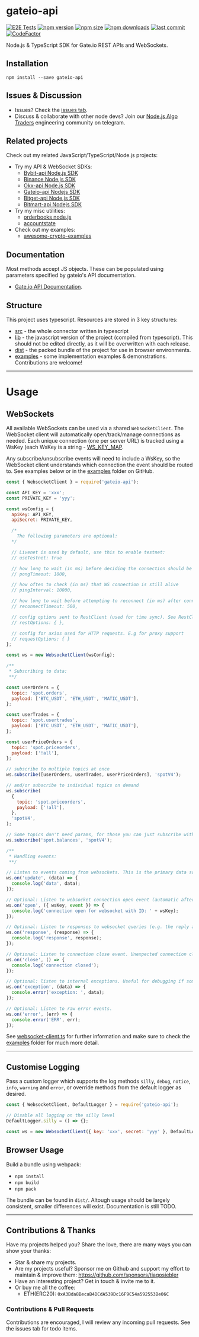 # gateio-api

[![E2E Tests](https://github.com/tiagosiebler/gateio-api/actions/workflows/e2etest.yml/badge.svg?branch=master)](https://github.com/tiagosiebler/gateio-api/actions/workflows/e2etest.yml)
[![npm version](https://img.shields.io/npm/v/gateio-api)][1]
[![npm size](https://img.shields.io/bundlephobia/min/gateio-api/latest)][1]
[![npm downloads](https://img.shields.io/npm/dt/gateio-api)][1]
[![last commit](https://img.shields.io/github/last-commit/tiagosiebler/gateio-api)][1]
[![CodeFactor](https://www.codefactor.io/repository/github/tiagosiebler/gateio-api/badge)](https://www.codefactor.io/repository/github/tiagosiebler/gateio-api)

[1]: https://www.npmjs.com/package/gateio-api

Node.js & TypeScript SDK for Gate.io REST APIs and WebSockets.

## Installation

`npm install --save gateio-api`

## Issues & Discussion

- Issues? Check the [issues tab](https://github.com/tiagosiebler/gateio-api/issues).
- Discuss & collaborate with other node devs? Join our [Node.js Algo Traders](https://t.me/nodetraders) engineering community on telegram.

## Related projects

Check out my related JavaScript/TypeScript/Node.js projects:

- Try my API & WebSocket SDKs:
  - [Bybit-api Node.js SDK](https://www.npmjs.com/package/bybit-api)
  - [Binance Node.js SDK](https://www.npmjs.com/package/binance)
  - [Okx-api Node.js SDK](https://www.npmjs.com/package/okx-api)
  - [Gateio-api Nodejs SDK](https://www.npmjs.com/package/gateio-api)
  - [Bitget-api Node.js SDK](https://www.npmjs.com/package/bitget-api)
  - [Bitmart-api Nodejs SDK](https://www.npmjs.com/package/bitmart-api)
- Try my misc utilities:
  - [orderbooks node.js](https://www.npmjs.com/package/orderbooks)
  - [accountstate](https://www.npmjs.com/package/accountstate)
- Check out my examples:
  - [awesome-crypto-examples](https://github.com/tiagosiebler/awesome-crypto-examples)

## Documentation

Most methods accept JS objects. These can be populated using parameters specified by gateio's API documentation.

- [Gate.io API Documentation](https://www.gate.io/docs/developers/apiv4/en/).

## Structure

This project uses typescript. Resources are stored in 3 key structures:

- [src](./src) - the whole connector written in typescript
- [lib](./lib) - the javascript version of the project (compiled from typescript). This should not be edited directly, as it will be overwritten with each release.
- [dist](./dist) - the packed bundle of the project for use in browser environments.
- [examples](./examples) - some implementation examples & demonstrations. Contributions are welcome!

---

# Usage

<!-- Create API credentials at okx
- [OKX my-api](https://www.okx.com/account/my-api) -->

<!--
### REST Inverse
To use the inverse REST APIs, import the `InverseClient`:

```javascript
const { InverseClient } = require('gateio-api');

const restClientOptions = {
  // override the max size of the request window (in ms)
  recv_window?: number;

  // how often to sync time drift with gateio servers
  sync_interval_ms?: number | string;

  // Default: false. Disable above sync mechanism if true.
  disable_time_sync?: boolean;

  // Default: false. If true, we'll throw errors if any params are undefined
  strict_param_validation?: boolean;

  // Optionally override API protocol + domain
  // e.g 'https://api.bytick.com'
  baseUrl?: string;

  // Default: true. whether to try and post-process request exceptions.
  parse_exceptions?: boolean;
};

const API_KEY = 'xxx';
const PRIVATE_KEY = 'yyy';
const useLivenet = false;

const client = new InverseClient(
  API_KEY,
  PRIVATE_KEY,

  // optional, uses testnet by default. Set to 'true' to use livenet.
  useLivenet,

  // restClientOptions,
  // requestLibraryOptions
);

client.getApiKeyInfo()
  .then(result => {
    console.log("apiKey result: ", result);
  })
  .catch(err => {
    console.error("apiKey error: ", err);
  });

client.getOrderBook({ symbol: 'BTCUSD' })
  .then(result => {
    console.log("getOrderBook inverse result: ", result);
  })
  .catch(err => {
    console.error("getOrderBook inverse error: ", err);
  });
```


See [inverse-client.ts](./src/inverse-client.ts) for further information. -->

## WebSockets

All available WebSockets can be used via a shared `WebsocketClient`. The WebSocket client will automatically open/track/manage connections as needed. Each unique connection (one per server URL) is tracked using a WsKey (each WsKey is a string - [WS_KEY_MAP](src/lib/websocket/websocket-util.ts).

Any subscribe/unsubscribe events will need to include a WsKey, so the WebSocket client understands which connection the event should be routed to. See examples below or in the [examples](./examples/) folder on GitHub.

```javascript
const { WebsocketClient } = require('gateio-api');

const API_KEY = 'xxx';
const PRIVATE_KEY = 'yyy';

const wsConfig = {
  apiKey: API_KEY,
  apiSecret: PRIVATE_KEY,

  /*
    The following parameters are optional:
  */

  // Livenet is used by default, use this to enable testnet:
  // useTestnet: true

  // how long to wait (in ms) before deciding the connection should be terminated & reconnected
  // pongTimeout: 1000,

  // how often to check (in ms) that WS connection is still alive
  // pingInterval: 10000,

  // how long to wait before attempting to reconnect (in ms) after connection is closed
  // reconnectTimeout: 500,

  // config options sent to RestClient (used for time sync). See RestClient docs.
  // restOptions: { },

  // config for axios used for HTTP requests. E.g for proxy support
  // requestOptions: { }
};

const ws = new WebsocketClient(wsConfig);

/**
 * Subscribing to data:
 **/

const userOrders = {
  topic: 'spot.orders',
  payload: ['BTC_USDT', 'ETH_USDT', 'MATIC_USDT'],
};

const userTrades = {
  topic: 'spot.usertrades',
  payload: ['BTC_USDT', 'ETH_USDT', 'MATIC_USDT'],
};

const userPriceOrders = {
  topic: 'spot.priceorders',
  payload: ['!all'],
};

// subscribe to multiple topics at once
ws.subscribe([userOrders, userTrades, userPriceOrders], 'spotV4');

// and/or subscribe to individual topics on demand
ws.subscribe(
  {
    topic: 'spot.priceorders',
    payload: ['!all'],
  },
  'spotV4',
);

// Some topics don't need params, for those you can just subscribe with a string (or use a topic + payload object as above)
ws.subscribe('spot.balances', 'spotV4');

/**
 * Handling events:
 **/

// Listen to events coming from websockets. This is the primary data source
ws.on('update', (data) => {
  console.log('data', data);
});

// Optional: Listen to websocket connection open event (automatic after subscribing to one or more topics)
ws.on('open', ({ wsKey, event }) => {
  console.log('connection open for websocket with ID: ' + wsKey);
});

// Optional: Listen to responses to websocket queries (e.g. the reply after subscribing to a topic)
ws.on('response', (response) => {
  console.log('response', response);
});

// Optional: Listen to connection close event. Unexpected connection closes are automatically reconnected.
ws.on('close', () => {
  console.log('connection closed');
});

// Optional: listen to internal exceptions. Useful for debugging if something weird happens
ws.on('exception', (data) => {
  console.error('exception: ', data);
});

// Optional: Listen to raw error events.
ws.on('error', (err) => {
  console.error('ERR', err);
});
```

See [websocket-client.ts](./src/websocket-client.ts) for further information and make sure to check the [examples](./examples/) folder for much more detail.

---

## Customise Logging

Pass a custom logger which supports the log methods `silly`, `debug`, `notice`, `info`, `warning` and `error`, or override methods from the default logger as desired.

```javascript
const { WebsocketClient, DefaultLogger } = require('gateio-api');

// Disable all logging on the silly level
DefaultLogger.silly = () => {};

const ws = new WebsocketClient({ key: 'xxx', secret: 'yyy' }, DefaultLogger);
```

## Browser Usage

Build a bundle using webpack:

- `npm install`
- `npm build`
- `npm pack`

The bundle can be found in `dist/`. Altough usage should be largely consistent, smaller differences will exist. Documentation is still TODO.

---

## Contributions & Thanks

Have my projects helped you? Share the love, there are many ways you can show your thanks:

- Star & share my projects.
- Are my projects useful? Sponsor me on Github and support my effort to maintain & improve them: https://github.com/sponsors/tiagosiebler
- Have an interesting project? Get in touch & invite me to it.
- Or buy me all the coffee:
  - ETH(ERC20): `0xA3Bda8BecaB4DCdA539Dc16F9C54a592553Be06C` <!-- metamask -->

### Contributions & Pull Requests

Contributions are encouraged, I will review any incoming pull requests. See the issues tab for todo items.
